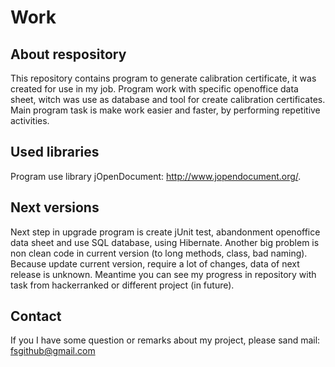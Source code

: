 # Work

## About respository
This repository contains program to generate calibration certificate, it was created for use in my job. Program work with specific openoffice data sheet, witch was use as database and tool for create calibration certificates. Main program task is make work easier and faster, by performing repetitive activities.

## Used libraries
Program use library jOpenDocument: http://www.jopendocument.org/.

## Next versions
Next step in upgrade program is create jUnit test, abandonment openoffice data sheet and use SQL database, using Hibernate.
Another big problem is non clean code in current version (to long methods, class, bad naming).
Because update current version, require a lot of changes, data of next release is unknown. Meantime you can see my progress in repository with task from hackerranked or different project (in future).

## Contact
If you I have some question or remarks about my project, please sand mail:
fsgithub@gmail.com

